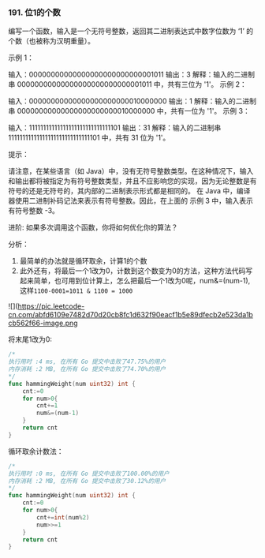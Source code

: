 ### 191. 位1的个数

编写一个函数，输入是一个无符号整数，返回其二进制表达式中数字位数为 ‘1’ 的个数（也被称为汉明重量）。


示例 1：

输入：00000000000000000000000000001011
输出：3
解释：输入的二进制串 00000000000000000000000000001011 中，共有三位为 '1'。
示例 2：

输入：00000000000000000000000010000000
输出：1
解释：输入的二进制串 00000000000000000000000010000000 中，共有一位为 '1'。
示例 3：

输入：11111111111111111111111111111101
输出：31
解释：输入的二进制串 11111111111111111111111111111101 中，共有 31 位为 '1'。
 

提示：

请注意，在某些语言（如 Java）中，没有无符号整数类型。在这种情况下，输入和输出都将被指定为有符号整数类型，并且不应影响您的实现，因为无论整数是有符号的还是无符号的，其内部的二进制表示形式都是相同的。
在 Java 中，编译器使用二进制补码记法来表示有符号整数。因此，在上面的 示例 3 中，输入表示有符号整数 -3。
 

进阶:
如果多次调用这个函数，你将如何优化你的算法？


分析：
1. 最简单的办法就是循环取余，计算1的个数
2. 此外还有，将最后一个1改为0，计数到这个数变为0的方法，这种方法代码写起来简单，也可用到位计算上，怎么把最后一个1改为0呢，num&=(num-1),这样```1100-0001=1011 & 1100 = 1000```



![](https://pic.leetcode-cn.com/abfd6109e7482d70d20cb8fc1d632f90eacf1b5e89dfecb2e523da1bcb562f66-image.png

将末尾1改为0:
```go
/*
执行用时 :4 ms, 在所有 Go 提交中击败了47.75%的用户
内存消耗 :2 MB, 在所有 Go 提交中击败了74.70%的用户
*/
func hammingWeight(num uint32) int {
    cnt:=0
    for num>0{
        cnt+=1
        num&=(num-1)
    }
    return cnt
}
```
循环取余计数法：
```go
/*
执行用时 :0 ms, 在所有 Go 提交中击败了100.00%的用户
内存消耗 :2 MB, 在所有 Go 提交中击败了30.12%的用户
*/
func hammingWeight(num uint32) int {
    cnt:=0
    for num>0{
        cnt+=int(num%2)
        num>>=1
    }
    return cnt
}
```